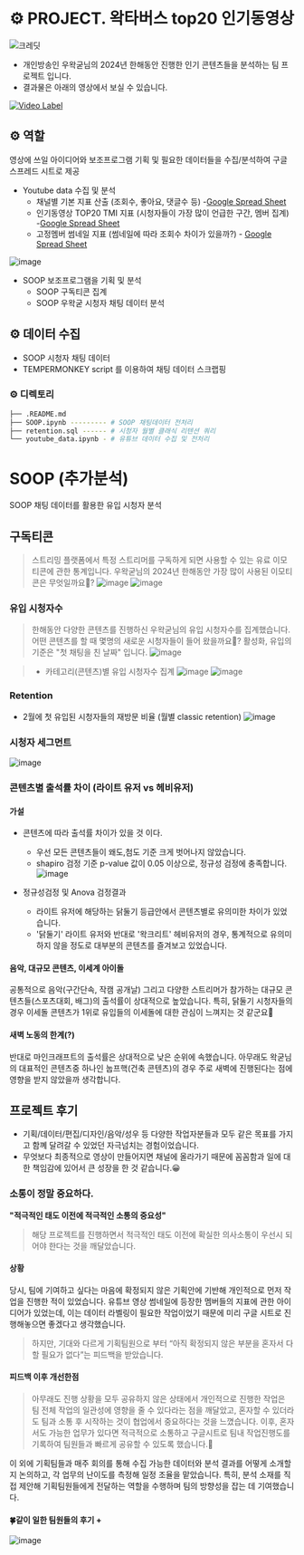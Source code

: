 
# ⚙️ PROJECT. 왁타버스 top20 인기동영상
![크레딧](https://github.com/user-attachments/assets/5db3b5ba-2b20-468f-b56c-b0dd65b9261f)
* 개인방송인 우왁굳님의 2024년 한해동안 진행한 인기 콘텐츠들을 분석하는 팀 프로젝트 입니다.
* 결과물은 아래의 영상에서 보실 수 있습니다.
  
[![Video Label](http://img.youtube.com/vi/OWTALThC-Cg/0.jpg)](https://youtu.be/OWTALThC-Cg)



## ⚙️ 역할
영상에 쓰일 아이디어와 보조프로그램 기획 및 필요한 데이터들을 수집/분석하여 구글 스프레드 시트로 제공

* Youtube data 수집 및 분석 
  * 채널별 기본 지표 산출 (조회수, 좋아요, 댓글수 등) -[Google Spread Sheet](https://docs.google.com/spreadsheets/d/1ISETliVZF2JH-WiwbCfuvXuTrliK-EQjH-M-F8C_IFw/edit?usp=sharing)
  * 인기동영상 TOP20 TMI 지표 (시청자들이 가장 많이 언급한 구간, 멤버 집계) -[Google Spread Sheet](https://docs.google.com/spreadsheets/d/1fyS76R6fD6hWvGhoDnhWQ5v0gWM2U8cEG92zZQyw4yo/edit?usp=sharing)
  * 고정멤버 썸네일 지표 (썸네일에 따라 조회수 차이가 있을까?) - [Google Spread Sheet](https://docs.google.com/spreadsheets/d/1Lj9PjNzPt260X1zbRV1SWollkLFOMLSgaYCfufUNbSw/edit?usp=sharing)   

![image](https://github.com/user-attachments/assets/c488c649-9123-4a7d-a4f4-a3f510adac0a)


* SOOP 보조프로그램을 기획 및 분석
  * SOOP 구독티콘 집계
  * SOOP 우왁굳 시청자 채팅 데이터 분석 
   
## ⚙️ 데이터 수집
* SOOP 시청자 채팅 데이터
* TEMPERMONKEY script 를 이용하여 채팅 데이터 스크랩핑

### ⚙️ 디렉토리
```bash
├── .README.md
├── SOOP.ipynb --------- # SOOP 채팅데이터 전처리 
├── retention.sql ------ # 시청자 월별 클래식 리텐션 쿼리
└── youtube_data.ipynb - # 유튜브 데이터 수집 및 전처리 
```





# SOOP (추가분석)
SOOP 채팅 데이터를 활용한 유입 시청자 분석

## 구독티콘 
> 스트리밍 플랫폼에서 특정 스트리머를 구독하게 되면 사용할 수 있는 유료 이모티콘에 관한 통계입니다. 우왁굳님의 2024년 한해동안 가장 많이 사용된 이모티콘은 무엇일까요🤔?
![image](https://github.com/user-attachments/assets/3086c83c-b172-4cc2-9ec1-f9ac52adbdff)
![image](https://github.com/user-attachments/assets/685731e4-d9e9-4133-b863-a4c00a6fa293)


### 유입 시청자수
> 한해동안 다양한 콘텐츠를 진행하신 우왁굳님의 유입 시청자수를 집계했습니다. 어떤 콘텐츠를 할 때 몇명의 새로운 시청자들이 들어 왔을까요🤔?
> 활성화, 유입의 기준은 "첫 채팅을 친 날짜" 입니다.
![image](https://github.com/user-attachments/assets/ec513fda-1918-4b4b-8d73-ace9e31180c7)
 
> * 카테고리(콘텐츠)별 유입 시청자수 집계
![image](https://github.com/user-attachments/assets/6ad3ae4f-be3a-4df5-8acb-73b179462995)
![image](https://github.com/user-attachments/assets/ebb45b2d-0a31-433f-8b55-4c5514fb7fbb)


### Retention
* 2월에 첫 유입된 시청자들의 재방문 비율 (월별 classic retention) 
![image](https://github.com/user-attachments/assets/e358fd13-667d-4f7c-9374-693770500eb3)


### 시청자 세그먼트 
![image](https://github.com/user-attachments/assets/9b61a22a-ff4c-49f9-ad32-ad133908781f)


### 콘텐츠별 출석률 차이 (라이트 유저 vs 헤비유저)
#### 가설
* 콘텐츠에 따라 출석률 차이가 있을 것 이다.
  * 우선 모든 콘텐츠들이 왜도,첨도 기준 크게 벗어나지 않았습니다.
  * shapiro 검정 기준 p-value 값이 0.05 이상으로, 정규성 검정에 충족합니다.
![image](https://github.com/user-attachments/assets/38cb25b1-92d1-4b07-baf3-6c1051e8578c)

* 정규성검정 및 Anova 검정결과
  * 라이트 유저에 해당하는 닭둘기 등급안에서 콘텐츠별로 유의미한 차이가 있었습니다.
  * '닭둘기' 라이트 유저와 반대로 '왁크리트' 헤비유저의 경우, 통계적으로 유의미하지 않을 정도로 대부분의 콘텐츠를 즐겨보고 있었습니다.


#### 음악, 대규모 콘텐츠, 이세계 아이돌
공통적으로 음악(구간단속, 작캠 공개날) 그리고 다양한 스트리머가 참가하는 대규모 콘텐츠들(스포츠대회, 배그)의 출석률이 상대적으로 높았습니다. 특히, 닭둘기 시청자들의 경우 이세돌 콘텐츠가 1위로 유입들의 이세돌에 대한 관심이 느껴지는 것 같군요🤔 

#### 새벽 노동의 한계(?)
반대로 마인크래프트의 출석률은 상대적으로 낮은 순위에 속했습니다. 아무래도 왁굳님의 대표적인 콘텐츠중 하나인 눕프핵(건축 콘텐츠)의 경우 주로 새벽에 진행된다는 점에 영향을 받지 않았을까 생각합니다. 

## 프로젝트 후기
* 기획/데이터/편집/디자인/음악/성우 등 다양한 작업자분들과 모두 같은 목표를 가지고 함꼐 달려갈 수 있었던 자극넘치는 경험이었습니다.
* 무엇보다 최종적으로 영상이 만들어지면 채널에 올라가기 때문에 꼼꼼함과 일에 대한 책임감에 있어서 큰 성장을 한 것 같습니다.😀

### 소통이 정말 중요하다.
**"적극적인 태도 이전에 적극적인 소통의 중요성"**
> 해당 프로젝트를 진행하면서 적극적인 태도 이전에 확실한 의사소통이 우선시 되어야 한다는 것을 깨달았습니다.

#### 상황
당시, 팀에 기여하고 싶다는 마음에 확정되지 않은 기획안에 기반해 개인적으로 먼저 작업을 진행한 적이 있었습니다. 유튜브 영상 썸네일에 등장한 멤버들의 지표에 관한 아이디어가 있었는데, 이는 데이터 라벨링이 필요한 작업이었기 때문에 미리 구글 시트로 진행해놓으면 좋겠다고 생각했습니다.

> 하지만, 기대와 다르게 기획팀원으로 부터 “아직 확정되지 않은 부분을 혼자서 다 할 필요가 없다”는 피드백을 받았습니다.

#### 피드백 이후 개선한점
> 아무래도 진행 상황을 모두 공유하지 않은 상태에서 개인적으로 진행한 작업은 팀 전체 작업의 일관성에 영향을 줄 수 있다라는 점을 깨달았고, 혼자할 수 있더라도 팀과 소통 후 시작하는 것이 협업에서 중요하다는 것을 느꼈습니다. 이후, 혼자서도 가능한 업무가 있다면 적극적으로 소통하고 구글시트로 팀내 작업진행도를 기록하여 팀원들과 빠르게 공유할 수 있도록 했습니다.🫡

이 외에 기획팀들과 매주 회의를 통해 수집 가능한 데이터와 분석 결과를 어떻게 소개할지 논의하고, 각 업무의 난이도를 측정해 일정 조율을 맡았습니다. 특히, 분석 소재를 직접 제안해 기획팀원들에게 전달하는 역할을 수행하며 팀의 방향성을 잡는 데 기여했습니다.

#### 🍀같이 일한 팀원들의 후기 +
![image](https://github.com/user-attachments/assets/4d2e0cc8-bbb7-49f1-b705-fe0d98cdfc46)
